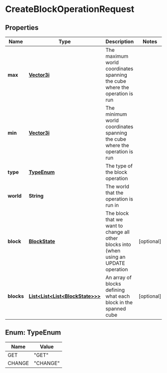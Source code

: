 
# CreateBlockOperationRequest

## Properties
Name | Type | Description | Notes
------------ | ------------- | ------------- | -------------
**max** | [**Vector3i**](Vector3i.md) | The maximum world coordinates spanning the cube where the operation is run | 
**min** | [**Vector3i**](Vector3i.md) | The minimum world coordinates spanning the cube where the operation is run | 
**type** | [**TypeEnum**](#TypeEnum) | The type of the block operation | 
**world** | **String** | The world that the operation is run in | 
**block** | [**BlockState**](BlockState.md) | The block that we want to change all other blocks into (when using an UPDATE operation |  [optional]
**blocks** | [**List&lt;List&lt;List&lt;BlockState&gt;&gt;&gt;**](List.md) | An array of blocks defining what each block in the spanned cube |  [optional]


<a name="TypeEnum"></a>
## Enum: TypeEnum
Name | Value
---- | -----
GET | &quot;GET&quot;
CHANGE | &quot;CHANGE&quot;



